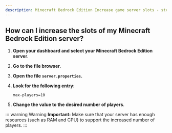 ```yaml
---
description: Minecraft Bedrock Edition Increase game server slots - step-by-step guide for vanilla servers.
---
```


## How can I increase the slots of my Minecraft Bedrock Edition server?

1. <strong>Open your dashboard and select your Minecraft Bedrock Edition server</strong>.

2. <strong>Go to the file browser</strong>.

3. <strong>Open the file ```server.properties```.</strong>

4. <strong>Look for the following entry:</strong>

    ```
    max-players=10
    ```

5. <strong>Change the value to the desired number of players</strong>.

::: warning Warning
<strong>Important:</strong> Make sure that your server has enough resources (such as RAM and CPU) to support the increased number of players.
:::